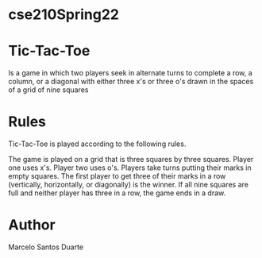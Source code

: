# cse210Spring22

# Tic-Tac-Toe
Is a game in which two players seek in alternate turns to complete a row, a column, or a diagonal with either three x's or three o's drawn in the spaces of a grid of nine squares

# Rules
Tic-Tac-Toe is played according to the following rules.

The game is played on a grid that is three squares by three squares.
Player one uses x's. Player two uses o's.
Players take turns putting their marks in empty squares.
The first player to get three of their marks in a row (vertically, horizontally, or diagonally) is the winner.
If all nine squares are full and neither player has three in a row, the game ends in a draw.


# Author
Marcelo Santos Duarte
